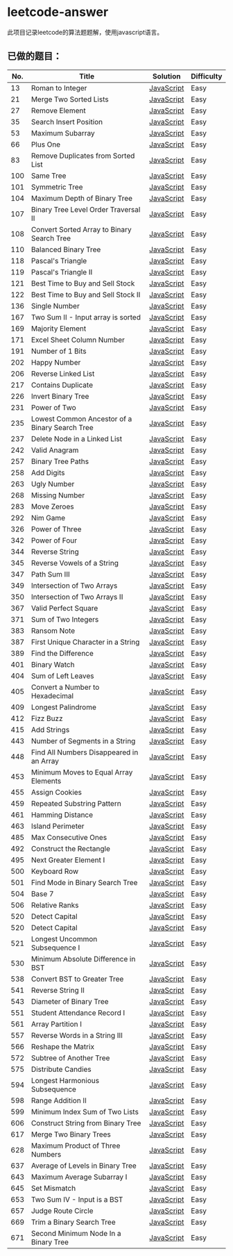 # leetcode-answer
此项目记录leetcode的算法题题解，使用javascript语言。

## 已做的题目：

| No. | Title | Solution | Difficulty |
| --- | --- | ------ | ------ |
|  13  | Roman to Integer                         | [JavaScript](https://github.com/laizimo/leetcode-answer/blob/master/eighth%20day/Roman%20to%20Integer.md) |    Easy    |
|  21  | Merge Two Sorted Lists                   | [JavaScript](https://github.com/laizimo/leetcode-answer/blob/master/thirteenth%20day/Merge%20Two%20Sorted%20Lists.md) |    Easy    |
|  27  | Remove Element                           | [JavaScript](https://github.com/laizimo/leetcode-answer/blob/master/thirteenth%20day/Remove%20Element.md) |    Easy    |
|  35  | Search Insert Position                   | [JavaScript](https://github.com/laizimo/leetcode-answer/blob/master/thirteenth%20day/Search%20Insert%20Position.md) |    Easy    |
|  53  | Maximum Subarray                         | [JavaScript](https://github.com/laizimo/leetcode-answer/blob/master/thirteenth%20day/Maximum%20Subarray.md) |    Easy    |
|  66  | Plus One                                 | [JavaScript](https://github.com/laizimo/leetcode-answer/blob/master/fourteenth%20day/Plus%20One.md) |    Easy    |
|  83  | Remove Duplicates from Sorted List       | [JavaScript](https://github.com/laizimo/leetcode-answer/blob/master/twelveth%20day/Remove%20Duplicates%20from%20Sorted%20List.md) |    Easy    |
| 100  | Same Tree                                | [JavaScript](https://github.com/laizimo/leetcode-answer/blob/master/eighth%20day/Same%20Tree.md) |    Easy    |
| 101  | Symmetric Tree                           | [JavaScript](https://github.com/laizimo/leetcode-answer/blob/master/thirteenth%20day/Symmetric%20Tree.md) |    Easy    |
| 104  | Maximum Depth of Binary Tree             | [JavaScript](https://github.com/laizimo/leetcode-answer/blob/master/third%20day/Maximum%20Depth%20of%20Binary%20Tree.md) |    Easy    |
| 107  | Binary Tree Level Order Traversal II     | [JavaScript](https://github.com/laizimo/leetcode-answer/blob/master/twelveth%20day/Binary%20Tree%20Level%20Order%20Traversal%20II.md) |    Easy    |
| 108  | Convert Sorted Array to Binary Search Tree | [JavaScript](https://github.com/laizimo/leetcode-answer/blob/master/eleventh%20day/Convert%20Sorted%20Array%20to%20Binary%20Search%20Tree.md) |    Easy    |
| 110  | Balanced Binary Tree                     | [JavaScript](https://github.com/laizimo/leetcode-answer/blob/master/first%20day/Balanced%20Binary%20Tree.md) |    Easy    |
| 118  | Pascal's Triangle                        | [JavaScript](https://github.com/laizimo/leetcode-answer/blob/master/fourteenth%20day/Pascal's%20Triangle.md) |    Easy    |
| 119  | Pascal's Triangle II                     | [JavaScript](https://github.com/laizimo/leetcode-answer/blob/master/fourteenth%20day/Pascal's%20Triangle%20II.md) |    Easy    |
| 121  | Best Time to Buy and Sell Stock          | [JavaScript](https://github.com/laizimo/leetcode-answer/blob/master/eleventh%20day/Best%20Time%20to%20Buy%20and%20Sell%20Stock.md) |    Easy    |
| 122  | Best Time to Buy and Sell Stock II       | [JavaScript](https://github.com/laizimo/leetcode-answer/blob/master/sixth%20day/Best%20Time%20to%20Buy%20and%20Sell%20Stock%20II.md) |    Easy    |
| 136  | Single Number                            | [JavaScript](https://github.com/laizimo/leetcode-answer/blob/master/third%20day/Single%20Number.md) |    Easy    |
| 167  | Two Sum II - Input array is sorted       | [JavaScript](https://github.com/laizimo/leetcode-answer/blob/master/sixth%20day/Two%20Sum%20II%20-%20Input%20array%20is%20sorted.md) |    Easy    |
| 169  | Majority Element                         | [JavaScript](https://github.com/laizimo/leetcode-answer/blob/master/seventh%20day/Majority%20Element.md) |    Easy    |
| 171  | Excel Sheet Column Number                | [JavaScript](https://github.com/laizimo/leetcode-answer/blob/master/sixth%20day/Excel%20Sheet%20Column%20Number.md) |    Easy    |
| 191  | Number of 1 Bits                         | [JavaScript](https://github.com/laizimo/leetcode-answer/blob/master/thirteenth%20day/Number%20of%201%20Bits.md) |    Easy    |
| 202  | Happy Number                             | [JavaScript](https://github.com/laizimo/leetcode-answer/blob/master/eleventh%20day/Happy%20Number.md) |    Easy    |
| 206  | Reverse Linked List                      | [JavaScript](https://github.com/laizimo/leetcode-answer/blob/master/ninth%20day/Reverse%20Linked%20List.md) |    Easy    |
| 217  | Contains Duplicate                       | [JavaScript](https://github.com/laizimo/leetcode-answer/blob/master/ninth%20day/Contains%20Duplicate.md) |    Easy    |
| 226  | Invert Binary Tree                       | [JavaScript](https://github.com/laizimo/leetcode-answer/blob/master/fourth%20day/Invert%20Binary%20Tree.md) |    Easy    |
| 231  | Power of Two                             | [JavaScript](https://github.com/laizimo/leetcode-answer/blob/master/twelveth%20day/Power%20of%20Two.md) |    Easy    |
| 235  | Lowest Common Ancestor of a Binary Search Tree                             | [JavaScript](https://github.com/laizimo/leetcode-answer/blob/master/thirteenth%20day/Lowest%20Common%20Ancestor%20of%20a%20Binary%20Search%20Tree.md) |    Easy    |
| 237  | Delete Node in a Linked List                             | [JavaScript](https://github.com/laizimo/leetcode-answer/blob/master/eighth%20day/Delete%20Node%20in%20a%20Linked%20List.md) |    Easy    |
| 242  | Valid Anagram                             | [JavaScript](https://github.com/laizimo/leetcode-answer/blob/master/eighth%20day/Valid%20Anagram.md) |    Easy    |
| 257  | Binary Tree Paths                             | [JavaScript](https://github.com/laizimo/leetcode-answer/blob/master/thirteenth%20day/Binary%20Tree%20Paths.md) |    Easy    |
| 258  | Add Digits                             | [JavaScript](https://github.com/laizimo/leetcode-answer/blob/master/fourth%20day/Add%20Digits.md) |    Easy    |
| 263  | Ugly Number                             | [JavaScript](https://github.com/laizimo/leetcode-answer/blob/master/thirteenth%20day/Ugly%20Number.md) |    Easy    |
| 268  | Missing Number                             | [JavaScript](https://github.com/laizimo/leetcode-answer/blob/master/tenth%20day/Missing%20Number.md) |    Easy    |
| 283  | Move Zeroes                             | [JavaScript](https://github.com/laizimo/leetcode-answer/blob/master/fifth%20day/Move%20Zeroes.md) |    Easy    |
| 292  | Nim Game                             | [JavaScript](https://github.com/laizimo/leetcode-answer/blob/master/third%20day/Nim%20Game.md) |    Easy    |
| 326  | Power of Three                             | [JavaScript](https://github.com/laizimo/leetcode-answer/blob/master/twelveth%20day/Power%20of%20Three.md) |    Easy    |
| 342  | Power of Four                             | [JavaScript](https://github.com/laizimo/leetcode-answer/blob/master/fourteenth%20day/Power%20of%20Four.md) |    Easy    |
| 344  | Reverse String                             | [JavaScript](https://github.com/laizimo/leetcode-answer/blob/master/second%20day/Reverse%20String.md) |    Easy    |
| 345  | Reverse Vowels of a String                             | [JavaScript](https://github.com/laizimo/leetcode-answer/blob/master/fourteenth%20day/Reverse%20Vowels%20of%20a%20String.md) |    Easy    |
| 347  | Path Sum III                             | [JavaScript](https://github.com/laizimo/leetcode-answer/blob/master/thirteenth%20day/Path%20Sum%20III.md) |    Easy    |
| 349  | Intersection of Two Arrays                             | [JavaScript](https://github.com/laizimo/leetcode-answer/blob/master/sixth%20day/Intersection%20of%20Two%20Arrays.md) |    Easy    |
| 350  | Intersection of Two Arrays II                             | [JavaScript](https://github.com/laizimo/leetcode-answer/blob/master/tenth%20day/Intersection%20of%20Two%20Arrays%20II.md) |    Easy    |
| 367  | Valid Perfect Square                             | [JavaScript](https://github.com/laizimo/leetcode-answer/blob/master/fourteenth%20day/Valid%20Perfect%20Square.md) |    Easy    |
| 371  | Sum of Two Integers                             | [JavaScript](https://github.com/laizimo/leetcode-answer/blob/master/fourth%20day/Sum%20of%20Two%20Integers.md) |    Easy    |
| 383  | Ransom Note                             | [JavaScript](https://github.com/laizimo/leetcode-answer/blob/master/sixth%20day/Ransom%20Note.md) |    Easy    |
| 387  | First Unique Character in a String                             | [JavaScript](https://github.com/laizimo/leetcode-answer/blob/master/seventh%20day/First%20Unique%20Character%20in%20a%20String.md) |    Easy    |
| 389  | Find the Difference                             | [JavaScript](https://github.com/laizimo/leetcode-answer/blob/master/fifth%20day/Find%20the%20Difference.md) |    Easy    |
| 401  | Binary Watch                             | [JavaScript](https://github.com/laizimo/leetcode-answer/blob/master/tenth%20day/Binary%20Watch.md) |    Easy    |
| 404  | Sum of Left Leaves                             | [JavaScript](https://github.com/laizimo/leetcode-answer/blob/master/seventh%20day/Sum%20of%20Left%20Leaves.md) |    Easy    |
| 405  | Convert a Number to Hexadecimal                             | [JavaScript](https://github.com/laizimo/leetcode-answer/blob/master/eleventh%20day/Convert%20a%20Number%20to%20Hexadecimal.md) |    Easy    |
| 409  | Longest Palindrome                             | [JavaScript](https://github.com/laizimo/leetcode-answer/blob/master/ninth%20day/Longest%20Palindrome.md) |    Easy    |
| 412  | Fizz Buzz                             | [JavaScript](https://github.com/laizimo/leetcode-answer/blob/master/second%20day/Fizz%20Buzz.md) |    Easy    |
| 415  | Add Strings                             | [JavaScript](https://github.com/laizimo/leetcode-answer/blob/master/eleventh%20day/Add%20Strings.md) |    Easy    |
| 443  | Number of Segments in a String                             | [JavaScript](https://github.com/laizimo/leetcode-answer/blob/master/first%20day/Number%20of%20Segments%20in%20a%20String.md) |    Easy    |
| 448  | Find All Numbers Disappeared in an Array                             | [JavaScript](https://github.com/laizimo/leetcode-answer/blob/master/fourth%20day/Find%20All%20Numbers%20Disappeared%20in%20an%20Array.md) |    Easy    |
| 453  | Minimum Moves to Equal Array Elements                             | [JavaScript](https://github.com/laizimo/leetcode-answer/blob/master/sixth%20day/Minimum%20Moves%20to%20Equal%20Array%20Elements.md) |    Easy    |
| 455  | Assign Cookies                             | [JavaScript](https://github.com/laizimo/leetcode-answer/blob/master/tenth%20day/Assign%20Cookies.md) |    Easy    |
| 459  | Repeated Substring Pattern                             | [JavaScript](https://github.com/laizimo/leetcode-answer/blob/master/fourteenth%20day/Repeated%20Substring%20Pattern.md) |    Easy    |
| 461  | Hamming Distance                             | [JavaScript](https://github.com/laizimo/leetcode-answer/blob/master/first%20day/hamming%20distance.md) |    Easy    |
| 463  | Island Perimeter                             | [JavaScript](https://github.com/laizimo/leetcode-answer/blob/master/third%20day/Island%20Perimeter.md) |    Easy    |
| 485  | Max Consecutive Ones                             | [JavaScript](https://github.com/laizimo/leetcode-answer/blob/master/third%20day/Max%20Consecutive%20Ones.md) |    Easy    |
| 492  | Construct the Rectangle                             | [JavaScript](https://github.com/laizimo/leetcode-answer/blob/master/fifth%20day/Construct%20the%20Rectangle.md) |    Easy    |
| 495  | Next Greater Element I                             | [JavaScript](https://github.com/laizimo/leetcode-answer/blob/master/third%20day/Next%20Greater%20Element%20I.md) |    Easy    |
| 500  | Keyboard Row                             | [JavaScript](https://github.com/laizimo/leetcode-answer/blob/master/second%20day/Keyboard%20Row.md) |    Easy    |
| 501  | Find Mode in Binary Search Tree                             | [JavaScript](https://github.com/laizimo/leetcode-answer/blob/master/fourteenth%20day/Find%20Mode%20in%20Binary%20Search%20Tree.md) |    Easy    |
| 504  | Base 7                             | [JavaScript](https://github.com/laizimo/leetcode-answer/blob/master/tenth%20day/Base%207.md) |    Easy    |
| 506  | Relative Ranks                             | [JavaScript](https://github.com/laizimo/leetcode-answer/blob/master/eighth%20day/Relative%20Ranks.md) |    Easy    |
| 520  | Detect Capital                             | [JavaScript](https://github.com/laizimo/leetcode-answer/blob/master/fourth%20day/Detect%20Capital.md) |    Easy    |
| 520  | Detect Capital                             | [JavaScript](https://github.com/laizimo/leetcode-answer/blob/master/fourth%20day/Detect%20Capital.md) |    Easy    |
| 521  | Longest Uncommon Subsequence I                             | [JavaScript](https://github.com/laizimo/leetcode-answer/blob/master/sixth%20day/Longest%20Uncommon%20Subsequence%20I.md) |    Easy    |
| 530  | Minimum Absolute Difference in BST                             | [JavaScript](https://github.com/laizimo/leetcode-answer/blob/master/sixth%20day/Minimum%20Absolute%20Difference%20in%20BST.md) |    Easy    |
| 538  | Convert BST to Greater Tree                             | [JavaScript](https://github.com/laizimo/leetcode-answer/blob/master/sixth%20day/Convert%20BST%20to%20Greater%20Tree.md) |    Easy    |
| 541  | Reverse String II                             | [JavaScript](https://github.com/laizimo/leetcode-answer/blob/master/tenth%20day/Reverse%20String%20II.md) |    Easy    |
| 543  | Diameter of Binary Tree                             | [JavaScript](https://github.com/laizimo/leetcode-answer/blob/master/tenth%20day/Diameter%20of%20Binary%20Tree.md) |    Easy    |
| 551  | Student Attendance Record I                             | [JavaScript](https://github.com/laizimo/leetcode-answer/blob/master/tenth%20day/Student%20Attendance%20Record%20I.md) |    Easy    |
| 561  | Array Partition I                             | [JavaScript](https://github.com/laizimo/leetcode-answer/blob/master/first%20day/Array%20Partition%20I.md) |    Easy    |
| 557  | Reverse Words in a String III                             | [JavaScript](https://github.com/laizimo/leetcode-answer/blob/master/second%20day/Reverse%20Words%20in%20a%20String%20III.md) |    Easy    |
| 566  | Reshape the Matrix                             | [JavaScript](https://github.com/laizimo/leetcode-answer/blob/master/second%20day/Reshape%20the%20Matrix.md) |    Easy    |
| 572  | Subtree of Another Tree                             | [JavaScript](https://github.com/laizimo/leetcode-answer/blob/master/twelveth%20day/Subtree%20of%20Another%20Tree.md) |    Easy    |
| 575  | Distribute Candies                             | [JavaScript](https://github.com/laizimo/leetcode-answer/blob/master/second%20day/Distribute%20Candies.md) |    Easy    |
| 594  | Longest Harmonious Subsequence                             | [JavaScript](https://github.com/laizimo/leetcode-answer/blob/master/eleventh%20day/Longest%20Harmonious%20Subsequence.md) |    Easy    |
| 598  | Range Addition II                             | [JavaScript](https://github.com/laizimo/leetcode-answer/blob/master/fifth%20day/Range%20Addition%20II.md) |    Easy    |
| 599  | Minimum Index Sum of Two Lists                             | [JavaScript](https://github.com/laizimo/leetcode-answer/blob/master/eighth%20day/Minimum%20Index%20Sum%20of%20Two%20Lists.md) |    Easy    |
| 606  | Construct String from Binary Tree                             | [JavaScript](https://github.com/laizimo/leetcode-answer/blob/master/fifth%20day/Construct%20String%20from%20Binary%20Tree.md) |    Easy    |
| 617  | Merge Two Binary Trees                             | [JavaScript](https://github.com/laizimo/leetcode-answer/blob/master/first%20day/Merge%20Two%20Binary%20Tree.md) |    Easy    |
| 628  | Maximum Product of Three Numbers                             | [JavaScript](https://github.com/laizimo/leetcode-answer/blob/master/tenth%20day/Maximum%20Product%20of%20Three%20Numbers.md) |    Easy    |
| 637  | Average of Levels in Binary Tree                             | [JavaScript](https://github.com/laizimo/leetcode-answer/blob/master/third%20day/Average%20of%20Levels%20in%20Binary%20Tree.md) |    Easy    |
| 643  | Maximum Average Subarray I                             | [JavaScript](https://github.com/laizimo/leetcode-answer/blob/master/fourteenth%20day/Maximum%20Average%20Subarray%20I.md) |    Easy    |
| 645  | Set Mismatch                             | [JavaScript](https://github.com/laizimo/leetcode-answer/blob/master/twelveth%20day/Set%20Mismatch.md) |    Easy    |
| 653  | Two Sum IV - Input is a BST                             | [JavaScript](https://github.com/laizimo/leetcode-answer/blob/master/fifth%20day/Two%20Sum%20IV%20-%20Input%20is%20a%20BST.md) |    Easy    |
| 657  | Judge Route Circle                             | [JavaScript](https://github.com/laizimo/leetcode-answer/blob/master/first%20day/Judge%20Route%20Circle.md) |    Easy    |
| 669  | Trim a Binary Search Tree                             | [JavaScript](https://github.com/laizimo/leetcode-answer/blob/master/second%20day/Trim%20a%20Binary%20Search%20Tree.md) |    Easy    |
| 671  | Second Minimum Node In a Binary Tree                            | [JavaScript](https://github.com/laizimo/leetcode-answer/blob/master/eleventh%20day/Second%20Minimum%20Node%20In%20a%20Binary%20Tree.md) |    Easy    |
